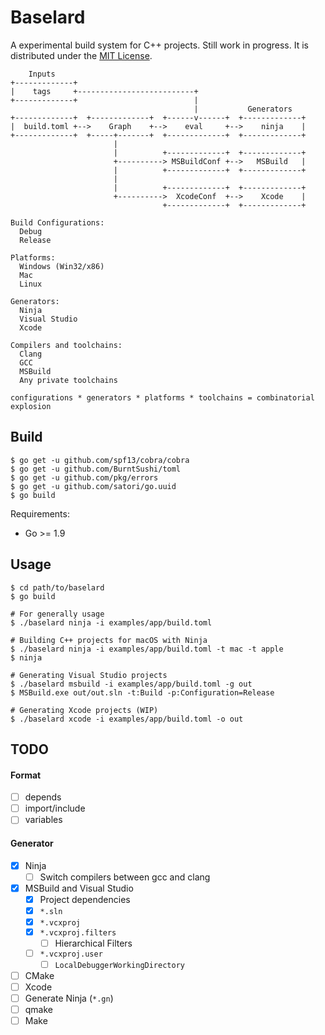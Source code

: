 # Baselard

A experimental build system for C++ projects. Still work in progress.
It is distributed under the [MIT License](https://opensource.org/licenses/MIT).

```
    Inputs
+-------------+
|    tags     +--------------------------+
+-------------+                          |
                                         |           Generators
+-------------+  +-------------+  +------v------+  +-------------+
|  build.toml +-->    Graph    +-->    eval     +-->    ninja    |
+-------------+  +-----+-------+  +-------------+  +-------------+
                       |
                       |          +-------------+  +-------------+
                       +----------> MSBuildConf +-->   MSBuild   |
                       |          +-------------+  +-------------+
                       |
                       |          +-------------+  +-------------+
                       +---------->  XcodeConf  +-->    Xcode    |
                                  +-------------+  +-------------+

```

```
Build Configurations:
  Debug
  Release

Platforms:
  Windows (Win32/x86)
  Mac
  Linux

Generators:
  Ninja
  Visual Studio
  Xcode

Compilers and toolchains:
  Clang
  GCC
  MSBuild
  Any private toolchains

configurations * generators * platforms * toolchains = combinatorial explosion
```

## Build

```shell
$ go get -u github.com/spf13/cobra/cobra
$ go get -u github.com/BurntSushi/toml
$ go get -u github.com/pkg/errors
$ go get -u github.com/satori/go.uuid
$ go build
```

Requirements:

- Go >= 1.9

## Usage

```shell
$ cd path/to/baselard
$ go build

# For generally usage
$ ./baselard ninja -i examples/app/build.toml

# Building C++ projects for macOS with Ninja
$ ./baselard ninja -i examples/app/build.toml -t mac -t apple
$ ninja

# Generating Visual Studio projects
$ ./baselard msbuild -i examples/app/build.toml -g out
$ MSBuild.exe out/out.sln -t:Build -p:Configuration=Release

# Generating Xcode projects (WIP)
$ ./baselard xcode -i examples/app/build.toml -o out
```

## TODO

#### Format

- [ ] depends
- [ ] import/include
- [ ] variables

#### Generator

- [x] Ninja
  - [ ] Switch compilers between gcc and clang
- [x] MSBuild and Visual Studio
  - [x] Project dependencies
  - [x] `*.sln`
  - [x] `*.vcxproj`
  - [x] `*.vcxproj.filters`
    - [ ] Hierarchical Filters
  - [ ] `*.vcxproj.user`
    - [ ] `LocalDebuggerWorkingDirectory`
- [ ] CMake
- [ ] Xcode
- [ ] Generate Ninja (`*.gn`)
- [ ] qmake
- [ ] Make
